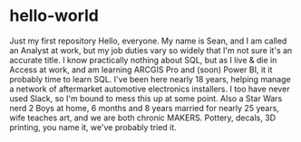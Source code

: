 # hello-world
Just my first repository
Hello, everyone. My name is Sean, and I am called an Analyst at work, but my job duties vary so widely that I'm not sure it's an accurate title. I know practically nothing about SQL, but as I live & die in Access at work, and am learning ARCGIS Pro and (soon) Power BI, it it probably time to learn SQL. I've been here nearly 18 years, helping manage a network of aftermarket automotive electronics installers. I too have never used Slack, so I'm bound to mess this up at some point.
Also a Star Wars nerd
2 Boys at home, 6 months and 8 years
married for nearly 25 years, wife teaches art, and we are both chronic MAKERS.
Pottery, decals, 3D printing, you name it, we've probably tried it.
